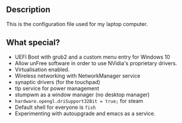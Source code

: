 
## Description

This is the configuration file used for my laptop computer.

## What special?

 * UEFI Boot with grub2 and a custom menu entry for Windows 10
 * Allow unFree software in order to use NVidia's proprietary drivers.
 * Virtualisation enabled. 
 * Wireless networking with NetworkManager service
 * synaptic drivers (for the touchpad)
 * tlp service for power management
 * stumpwm as a window manager (no desktop manager)
 * `hardware.opengl.driSupport32Bit = true;` for steam
 * Default shell for everyone is `fish` 
 * Experimenting with autoupgrade and emacs as a service.

